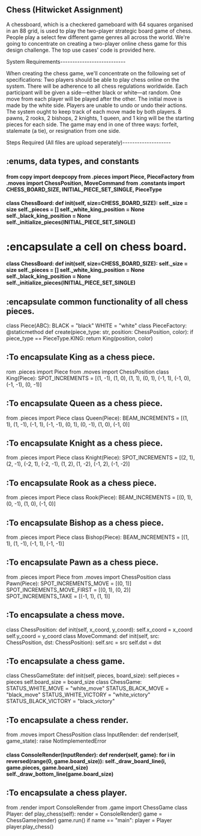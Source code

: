 ## Chess (Hitwicket Assignment)

A chessboard, which is a checkered gameboard with 64 squares organised in an 88 grid, is used to play the two-player strategic board game of chess. People play a select few different game genres all across the world. We're going to concentrate on creating a two-player online chess game for this design challenge. The top use cases' code is provided here.

System Requirements---------------------------

When creating the chess game, we'll concentrate on the following set of specifications:
Two players should be able to play chess online on the system. There will be adherence to all chess regulations worldwide. Each participant will be given a side—either black or white—at random. One move from each player will be played after the other. The initial move is made by the white side. Players are unable to undo or undo their actions. The system ought to keep track of each move made by both players. 8 pawns, 2 rooks, 2 bishops, 2 knights, 1 queen, and 1 king will be the starting pieces for each side. The game may end in one of three ways: forfeit, stalemate (a tie), or resignation from one side.

Steps Required (All files are upload seperately)--------------------

## :enums, data types, and constants

#### from copy import deepcopy from .pieces import Piece, PieceFactory from .moves import ChessPosition, MoveCommand from .constants import CHESS_BOARD_SIZE, INITIAL_PIECE_SET_SINGLE, PieceType

#### class ChessBoard: def init(self, size=CHESS_BOARD_SIZE): self._size = size self._pieces = [] self._white_king_position = None self._black_king_position = None self._initialize_pieces(INITIAL_PIECE_SET_SINGLE)

# :encapsulate a cell on chess board.

#### class ChessBoard: def init(self, size=CHESS_BOARD_SIZE): self._size = size self._pieces = [] self._white_king_position = None self._black_king_position = None self._initialize_pieces(INITIAL_PIECE_SET_SINGLE)

## :encapsulate common functionality of all chess pieces.

class Piece(ABC): BLACK = "black" WHITE = "white"
class PieceFactory: @staticmethod def create(piece_type: str, position: ChessPosition, color): if piece_type == PieceType.KING: return King(position, color)

## :To encapsulate King as a chess piece.

rom .pieces import Piece from .moves import ChessPosition
class King(Piece): SPOT_INCREMENTS = [(1, -1), (1, 0), (1, 1), (0, 1), (-1, 1), (-1, 0), (-1, -1), (0, -1)]

## :To encapsulate Queen as a chess piece.

from .pieces import Piece
class Queen(Piece): BEAM_INCREMENTS = [(1, 1), (1, -1), (-1, 1), (-1, -1), (0, 1), (0, -1), (1, 0), (-1, 0)]

## :To encapsulate Knight as a chess piece.

from .pieces import Piece
 class Knight(Piece): SPOT_INCREMENTS = [(2, 1), (2, -1), (-2, 1), (-2, -1), (1, 2), (1, -2), (-1, 2), (-1, -2)]

## :To encapsulate Rook as a chess piece.

from .pieces import Piece
class Rook(Piece): BEAM_INCREMENTS = [(0, 1), (0, -1), (1, 0), (-1, 0)]

## :To encapsulate Bishop as a chess piece.

from .pieces import Piece
class Bishop(Piece): BEAM_INCREMENTS = [(1, 1), (1, -1), (-1, 1), (-1, -1)]

## :To encapsulate Pawn as a chess piece.

from .pieces import Piece from .moves import ChessPosition
class Pawn(Piece): SPOT_INCREMENTS_MOVE = [(0, 1)] SPOT_INCREMENTS_MOVE_FIRST = [(0, 1), (0, 2)] SPOT_INCREMENTS_TAKE = [(-1, 1), (1, 1)]

## :To encapsulate a chess move.

class ChessPosition: def init(self, x_coord, y_coord): self.x_coord = x_coord self.y_coord = y_coord
class MoveCommand: def init(self, src: ChessPosition, dst: ChessPosition): self.src = src self.dst = dst

## :To encapsulate a chess game.

class ChessGameState: def init(self, pieces, board_size): self.pieces = pieces self.board_size = board_size
class ChessGame: STATUS_WHITE_MOVE = "white_move" STATUS_BLACK_MOVE = "black_move" STATUS_WHITE_VICTORY = "white_victory" STATUS_BLACK_VICTORY = "black_victory"

## :To encapsulate a chess render.

 from .moves import ChessPosition
 class InputRender: def render(self, game_state): raise NotImplementedError

#### class ConsoleRender(InputRender): def render(self, game): for i in reversed(range(0, game.board_size)): self._draw_board_line(i, game.pieces, game.board_size) self._draw_bottom_line(game.board_size)

## :To encapsulate a chess player.

 from .render import ConsoleRender from .game import ChessGame
 class Player: def play_chess(self): render = ConsoleRender() game = ChessGame(render) game.run()
 if name == "main": player = Player player.play_chess()
